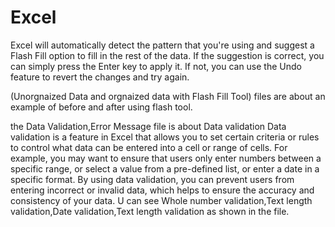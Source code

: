 # Excel
Excel will automatically detect the pattern that you're using and suggest a Flash Fill option to fill in the rest of the data. If the suggestion is correct, you can simply press the Enter key to apply it. If not, you can use the Undo feature to revert the changes and try again.

(Unorgnaized Data and orgnaized data with Flash Fill Tool) files are about an example of before and after using flash tool.

the Data Validation,Error Message file is about Data validation
Data validation is a feature in Excel that allows you to set certain criteria or rules to control what data can be entered into a cell or range of cells.
For example, you may want to ensure that users only enter numbers between a specific range, or select a value from a pre-defined list, or enter a date in a specific format. By using data validation, you can prevent users from entering incorrect or invalid data, which helps to ensure the accuracy and consistency of your data.
U can see Whole number validation,Text length validation,Date validation,Text length validation as shown in the file.
